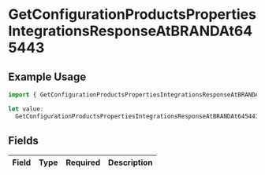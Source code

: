 # GetConfigurationProductsPropertiesIntegrationsResponseAtBRANDAt645443

## Example Usage

```typescript
import { GetConfigurationProductsPropertiesIntegrationsResponseAtBRANDAt645443 } from "@vercel/sdk/models/getconfigurationproductsop.js";

let value:
  GetConfigurationProductsPropertiesIntegrationsResponseAtBRANDAt645443 = {};
```

## Fields

| Field       | Type        | Required    | Description |
| ----------- | ----------- | ----------- | ----------- |